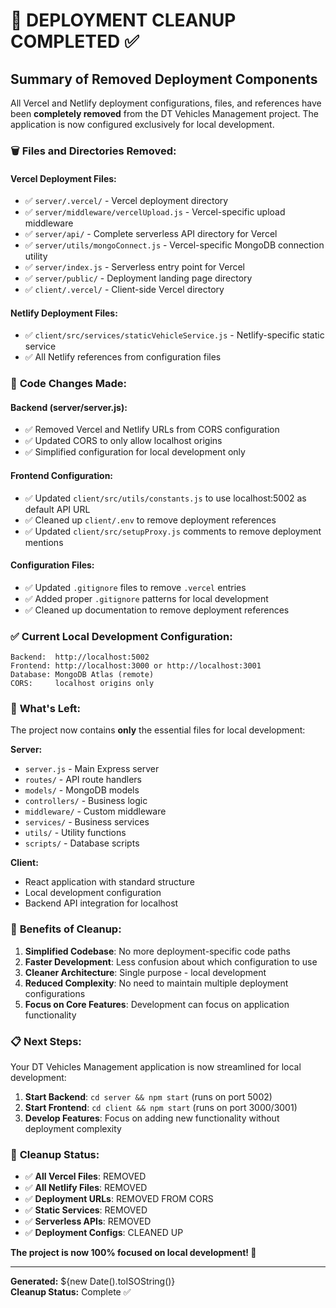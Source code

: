 # 🧹 DEPLOYMENT CLEANUP COMPLETED ✅

## Summary of Removed Deployment Components

All Vercel and Netlify deployment configurations, files, and references have been **completely removed** from the DT Vehicles Management project. The application is now configured exclusively for local development.

### 🗑️ **Files and Directories Removed:**

#### Vercel Deployment Files:
- ✅ `server/.vercel/` - Vercel deployment directory
- ✅ `server/middleware/vercelUpload.js` - Vercel-specific upload middleware
- ✅ `server/api/` - Complete serverless API directory for Vercel
- ✅ `server/utils/mongoConnect.js` - Vercel-specific MongoDB connection utility
- ✅ `server/index.js` - Serverless entry point for Vercel
- ✅ `server/public/` - Deployment landing page directory
- ✅ `client/.vercel/` - Client-side Vercel directory

#### Netlify Deployment Files:
- ✅ `client/src/services/staticVehicleService.js` - Netlify-specific static service
- ✅ All Netlify references from configuration files

### 🔧 **Code Changes Made:**

#### Backend (server/server.js):
- ✅ Removed Vercel and Netlify URLs from CORS configuration
- ✅ Updated CORS to only allow localhost origins
- ✅ Simplified configuration for local development only

#### Frontend Configuration:
- ✅ Updated `client/src/utils/constants.js` to use localhost:5002 as default API URL
- ✅ Cleaned up `client/.env` to remove deployment references
- ✅ Updated `client/src/setupProxy.js` comments to remove deployment mentions

#### Configuration Files:
- ✅ Updated `.gitignore` files to remove `.vercel` entries
- ✅ Added proper `.gitignore` patterns for local development
- ✅ Cleaned up documentation to remove deployment references

### ✅ **Current Local Development Configuration:**

```
Backend:  http://localhost:5002
Frontend: http://localhost:3000 or http://localhost:3001
Database: MongoDB Atlas (remote)
CORS:     localhost origins only
```

### 🎯 **What's Left:**

The project now contains **only** the essential files for local development:

**Server:**
- `server.js` - Main Express server
- `routes/` - API route handlers
- `models/` - MongoDB models
- `controllers/` - Business logic
- `middleware/` - Custom middleware
- `services/` - Business services
- `utils/` - Utility functions
- `scripts/` - Database scripts

**Client:**
- React application with standard structure
- Local development configuration
- Backend API integration for localhost

### 🚀 **Benefits of Cleanup:**

1. **Simplified Codebase**: No more deployment-specific code paths
2. **Faster Development**: Less confusion about which configuration to use
3. **Cleaner Architecture**: Single purpose - local development
4. **Reduced Complexity**: No need to maintain multiple deployment configurations
5. **Focus on Core Features**: Development can focus on application functionality

### 📋 **Next Steps:**

Your DT Vehicles Management application is now streamlined for local development:

1. **Start Backend**: `cd server && npm start` (runs on port 5002)
2. **Start Frontend**: `cd client && npm start` (runs on port 3000/3001)
3. **Develop Features**: Focus on adding new functionality without deployment complexity

### 🎉 **Cleanup Status:**

- ✅ **All Vercel Files**: REMOVED
- ✅ **All Netlify Files**: REMOVED  
- ✅ **Deployment URLs**: REMOVED FROM CORS
- ✅ **Static Services**: REMOVED
- ✅ **Serverless APIs**: REMOVED
- ✅ **Deployment Configs**: CLEANED UP

**The project is now 100% focused on local development! 🎯**

---

**Generated:** ${new Date().toISOString()}  
**Cleanup Status:** Complete ✅
